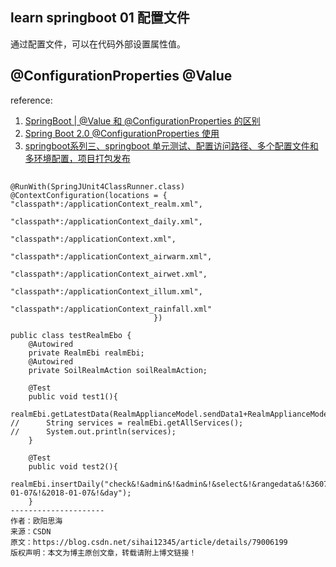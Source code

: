## learn springboot 01 配置文件 
通过配置文件，可以在代码外部设置属性值。

## @ConfigurationProperties @Value 

reference: 

1. [SpringBoot | @Value 和 @ConfigurationProperties 的区别](https://www.jianshu.com/p/82fe2a00a124)
2. [Spring Boot 2.0 @ConfigurationProperties 使用](https://segmentfault.com/a/1190000016941757?utm_source=tag-newest)
3. [springboot系列三、springboot 单元测试、配置访问路径、多个配置文件和多环境配置，项目打包发布](https://www.cnblogs.com/wangzhuxing/p/10134617.html)

##

```
@RunWith(SpringJUnit4ClassRunner.class)
@ContextConfiguration(locations = { "classpath*:/applicationContext_realm.xml",
                                    "classpath*:/applicationContext_daily.xml",
                                    "classpath*:/applicationContext.xml",
                                    "classpath*:/applicationContext_airwarm.xml",
                                    "classpath*:/applicationContext_airwet.xml",
                                    "classpath*:/applicationContext_illum.xml",
                                    "classpath*:/applicationContext_rainfall.xml"
                                })

public class testRealmEbo {
    @Autowired
    private RealmEbi realmEbi;
    @Autowired
    private SoilRealmAction soilRealmAction;

    @Test
    public void test1(){
        realmEbi.getLatestData(RealmApplianceModel.sendData1+RealmApplianceModel.service1);
//      String services = realmEbi.getAllServices();
//      System.out.println(services);
    }

    @Test
    public void test2(){
        realmEbi.insertDaily("check&!&admin&!&admin&!&select&!&rangedata&!&360702AA01&!&2018-01-07&!&2018-01-07&!&day");
    }
--------------------- 
作者：欧阳思海 
来源：CSDN 
原文：https://blog.csdn.net/sihai12345/article/details/79006199 
版权声明：本文为博主原创文章，转载请附上博文链接！
```